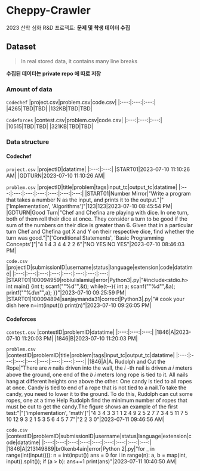 # Cheppy-Crawler
2023 산학 심화 R&amp;D 프로젝트: **문제 및 학생 데이터 수집**

## Dataset
> In real stored data, it contains many line breaks

**수집된 데이터는 private repo 에 따로 저장**

### Amount of data

`Codechef`
|project.csv|problem.csv|code.csv|
|:---:|:---:|:---:|
|4265|TBD|TBD|
|132KB|TBD|TBD|

`Codeforces`
|contest.csv|problem.csv|code.csv|
|:---:|:---:|:---:|
|10515|TBD|TBD|
|321KB|TBD|TBD|

### Data structure
#### Codechef

`project.csv`
|projectID|datatime|
|:---:|:---:|
|START01|2023-07-10 11:10:26 AM|
|GDTURN|2023-07-10 11:10:26 AM|

`problem.csv`
|projectID|title|problem|tags|input_tc|output_tc|datatime|
|:---:|:---:|:---:|:---:|:---:|:---:|:---:|
|START01|Number Mirror|"Write a program that takes a number N as the input, and prints it to the output."|"['Implementation', 'Algorithms']"|123|123|2023-07-10 08:45:54 PM|
|GDTURN|Good Turn|"Chef and Chefina are playing with dice. In one turn, both of them roll their dice at once. They consider a turn to be good if the sum of the numbers on their dice is greater than 6. Given that in a particular turn Chef and Chefina got X and Y on their respective dice, find whether the turn was good."|"['Conditional Statements', 'Basic Programming Concepts']"|"4 1 4 3 4 4 2 2 6"|"NO YES NO YES"|2023-07-10 08:46:03 PM|

`code.csv`
|projectID|submissionID|username|status|language|extension|code|datatime|
|:---:|:---:|:---:|:---:|:---:|:---:|:---:|:---:|
|START01|100094959|robiulislamiuj|error|Python3|.py|"#include<stdio.h> int main() {int t; scanf(""%d"",&t); while(t--){   int a;   scanf(""%d"",&a);    printf(""%d\n"",a);  }}"|2023-07-10 09:25:59 PM|
|START01|100094894|sanjaymanda31|correct|Python3|.py|"# cook your dish here n=int(input()) print(n)"|2023-07-10 09:26:05 PM|

#### Codeforces

`contest.csv`
|contestID|problemID|datatime|
|:---:|:---:|:---:|
|1846|A|2023-07-10 11:20:03 PM|
|1846|B|2023-07-10 11:20:03 PM|

`problem.csv`
|contestID|problemID|title|problem|tags|input_tc|output_tc|datatime|
|:---:|:---:|:---:|:---:|:---:|:---:|:---:|:---:|
|1846|A|A. Rudolph and Cut the Rope|"There are 𝑛 nails driven into the wall, the 𝑖 -th nail is driven 𝑎 𝑖 meters above the ground, one end of the 𝑏 𝑖 meters long rope is tied to it. All nails hang at different heights one above the other. One candy is tied to all ropes at once. Candy is tied to end of a rope that is not tied to a nail.To take the candy, you need to lower it to the ground. To do this, Rudolph can cut some ropes, one at a time  Help Rudolph find the minimum number of ropes that must be cut to get the candy.The figure shows an example of the first test:"|"['implementation', 'math']"|"4 3 4 3 3 1 1 2 4 9 2 5 2 7 7 3 4 5 11 7 5 10 12 9 3 2 1 5 3 5 6 4 5 7 7"|"2 2 3 0"|2023-07-11 09:46:56 AM|

`code.csv`
|contestID|problemID|submissionID|username|status|language|extension|code|datatime|
|:---:|:---:|:---:|:---:|:---:|:---:|:---:|:---:|:---:|
|1846|A|213149889|br0kenb4ain|error|Python 2|.py|"for _ in range(int(input())): n = int(input()) ans = 0 for i in range(n):  a, b = map(int, input().split());  if (a > b):   ans+=1 print(ans)"|2023-07-11 10:40:50 AM|
